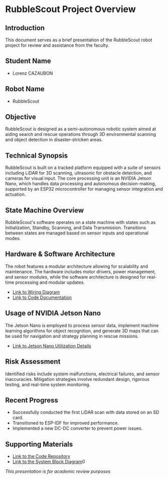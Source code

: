 # RubbleScout Project Overview

## Introduction
This document serves as a brief presentation of the RubbleScout robot project for review and assistance from the faculty.

## Student Name
- Lorenz CAZAUBON

## Robot Name
- RubbleScout

## Objective
RubbleScout is designed as a semi-autonomous robotic system aimed at aiding search and rescue operations through 3D environmental scanning and object detection in disaster-stricken areas.

## Technical Synopsis
RubbleScout is built on a tracked platform equipped with a suite of sensors including LiDAR for 3D scanning, ultrasonic for obstacle detection, and cameras for visual input. The core processing unit is an NVIDIA Jetson Nano, which handles data processing and autonomous decision-making, supported by an ESP32 microcontroller for managing sensor integration and actuation.

## State Machine Overview
RubbleScout's software operates on a state machine with states such as Initialization, Standby, Scanning, and Data Transmission. Transitions between states are managed based on sensor inputs and operational modes.

## Hardware & Software Architecture
The robot features a modular architecture allowing for scalability and maintenance. The hardware includes motor drivers, power management, and sensor modules, while the software architecture is designed for real-time processing and modular updates.

- [Link to Wiring Diagram](Templatew/RubbleScout/Code/Main/README.md)
- [Link to Code Documentation](Templatew/RubbleScout/Code/Main/README.md)

## Usage of NVIDIA Jetson Nano
The Jetson Nano is employed to process sensor data, implement machine learning algorithms for object recognition, and generate 3D maps that can be used for navigation and strategy planning in rescue missions.

- [Link to Jetson Nano Utilization Details](Templatew/RubbleScout/Code/Main/README.md)

## Risk Assessment
Identified risks include system malfunctions, electrical failures, and sensor inaccuracies. Mitigation strategies involve redundant design, rigorous testing, and real-time system monitoring.

## Recent Progress
- Successfully conducted the first LiDAR scan with data stored on an SD card.
- Transitioned to ESP-IDF for improved performance.
- Implemented a new DC-DC converter to prevent power issues.

## Supporting Materials
- [Link to the Code Repository](Templatew/RubbleScout/Code)
- [Link to the System Block Diagram](#)0

*This presentation is for academic review purposes*
